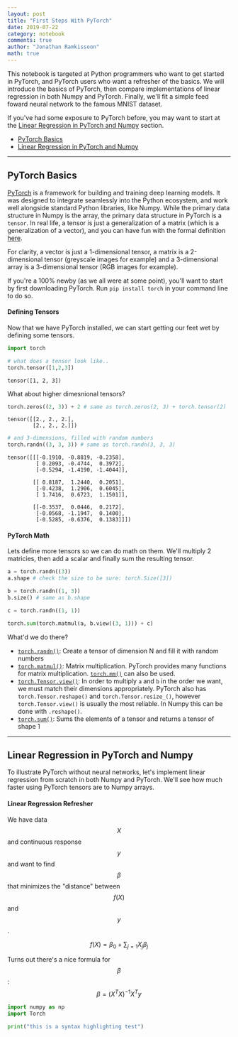 ```yaml
---
layout: post
title: "First Steps With PyTorch"
date: 2019-07-22
category: notebook
comments: true
author: "Jonathan Ramkissoon"
math: true
---
```


This notebook is targeted at Python programmers who want to get started in
PyTorch, and PyTorch users who want a refresher of the basics. We will introduce the basics of PyTorch, then compare implementations of linear regression in both Numpy and PyTorch. Finally, we'll fit a simple feed foward neural network to the famous MNIST dataset.

If you've had some exposure to PyTorch before, you may want to start at the [Linear Regression in PyTorch and Numpy](#Linear-Regression-in-PyTorch-and-Numpy) section.

- [PyTorch Basics](#pytorch-basics)
- [Linear Regression in PyTorch and Numpy](#Linear-Regression-in-PyTorch-and-Numpy)

---

## PyTorch Basics

[PyTorch](http://pytorch.org/) is a framework for building and training deep learning models. It was designed to integrate seamlessly into the Python ecosystem, and work well alongside standard Python libraries, like Numpy. While the primary data structure in Numpy is the array, the primary data structure in PyTorch is a `tensor`. In real life, a tensor is just a generalization of a matrix (which is a generalization of a vector), and you can have fun with the formal definition [here](http://mathworld.wolfram.com/Tensor.html).

For clarity, a vector is just a 1-dimensional tensor, a matrix is a 2-dimensional tensor (greyscale images for example) and a 3-dimensional array is a 3-dimensional tensor (RGB images for example).

If you're a 100% newby (as we all were at some point), you'll want to start by first downloading PyTorch. Run `pip install torch` in your command line to do so.

#### Defining Tensors

Now that we have PyTorch installed, we can start getting our feet wet by defining
some tensors.

```python
import torch

# what does a tensor look like..
torch.tensor([1,2,3])
```

```Text
tensor([1, 2, 3])
```

What about higher dimesnional tensors?

```python
torch.zeros((2, 3)) + 2 # same as torch.zeros(2, 3) + torch.tensor(2)
```

```Text
tensor([[2., 2., 2.],
        [2., 2., 2.]])
```

```python
# and 3-dimensions, filled with random numbers
torch.randn((3, 3, 3)) # same as torch.randn(3, 3, 3)
```

```Text
tensor([[[-0.1910, -0.8819, -0.2358],
         [ 0.2093, -0.4744,  0.3972],
         [-0.5294, -1.4190, -1.4044]],

        [[ 0.8187,  1.2440,  0.2051],
         [-0.4238,  1.2906,  0.6045],
         [ 1.7416,  0.6723,  1.1501]],

        [[-0.3537,  0.0446,  0.2172],
         [-0.0568, -1.1947,  0.1400],
         [-0.5285, -0.6376,  0.1383]]])
```

#### PyTorch Math

Lets define more tensors so we can do math on them. We'll multiply 2 matricies, then add a scalar and finally sum the resulting tensor.

```python
a = torch.randn((3))
a.shape # check the size to be sure: torch.Size([3])

b = torch.randn((1, 3))
b.size() # same as b.shape

c = torch.randn((1, 1))

torch.sum(torch.matmul(a, b.view((3, 1))) + c)
```

What'd we do there?

- [`torch.randn()`](https://pytorch.org/docs/stable/torch.html#torch.randn): Create a tensor of dimension N and fill it with random numbers
- [`torch.matmul()`](https://pytorch.org/docs/stable/torch.html#torch.matmul): Matrix multiplication. PyTorch provides many functions for matrix multiplication. [`torch.mm()`](https://pytorch.org/docs/stable/torch.html#torch.matmul) can also be used.
- [`torch.Tensor.view()`](https://pytorch.org/docs/stable/tensors.html#torch.Tensor.view): In order to multiply `a` and `b` in the order we want, we must match their dimensions appropriately. PyTorch also has `torch.Tensor.reshape()` and `torch.Tensor.resize_()`, however `torch.Tensor.view()` is usually the most reliable. In Numpy this can be done with `.reshape()`.
- [`torch.sum()`](https://pytorch.org/docs/stable/torch.html#torch.sum): Sums the elements of a tensor and returns a tensor of shape 1

---

## Linear Regression in PyTorch and Numpy

To illustrate PyTorch without neural networks, let's implement linear regression from scratch in both Numpy and PyTorch. We'll see how much faster using PyTorch tensors are to Numpy arrays.

#### Linear Regression Refresher

We have data $$X$$ and continuous response $$y$$ and want to find $$\beta$$ that minimizes the "distance" between $$f(X)$$ and $$y$$.

$$
f(X) = \beta_0 + \sum_{j=1}X_j \beta_j
$$

Turns out there's a nice formula for $$\beta$$:
$$
\beta = (X^{T}X)^{-1}X^{T}y
$$



```python
import numpy as np
import Torch

print("this is a syntax highlighting test")
```
